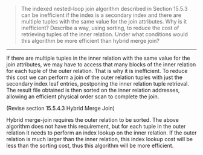 > The indexed nested-loop join algorithm described in Section 15.5.3 can be 
> inefficient if the index is a secondary index and there are multiple tuples 
> with the same value for the join attributes. Why is it inefficient? Describe a way, 
> using sorting, to reduce the cost of retrieving tuples of the inner relation. 
> Under what conditions would this algorithm be more efficient than hybrid merge 
> join? 

--------------------------------

If there are multiple tuples in the inner relation with the same value for the join 
attributes, we may have to access that many blocks of the inner relation for each tuple of 
the outer relation. That is why it is inefficient. To reduce this cost we can perform a join 
of the outer relation tuples with just the secondary index leaf entries, postponing the inner
relation tuple retrieval. The result file obtained is then sorted on the inner relation addresses, 
allowing an efficient physical order scan to complete the join. 

(Revise section 15.5.4.3 Hybrid Merge Join)

Hybrid merge-join requires the outer relation to be sorted. The above algorithm does not have
this requirement, but for each tuple in the outer relation it needs to perform an index lookup
on the inner relation. If the outer relation is much larger than the inner relation, this index
lookup cost will be less than the sorting cost, thus this algorithm will be more efficient. 